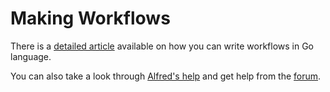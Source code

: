 
# Making Workflows

There is a [detailed article][1] available on how you can write workflows in Go language.

You can also take a look through [Alfred's help][2] and get help from the [forum][3].

<script src="https://gist.github.com/21c10b91e0f4b4093fdfe6840aea1079.js"></script>

[1]:	https://medium.com/@NikitaVoloboev/writing-alfred-workflows-in-go-2a44f62dc432
[2]:	https://www.alfredapp.com/help/
[3]:	https://www.alfredforum.com/